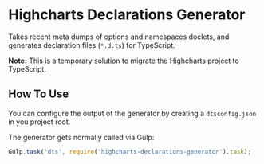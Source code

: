 # Highcharts Declarations Generator

Takes recent meta dumps of options and namespaces doclets, and generates
declaration files (`*.d.ts`) for TypeScript.

**Note:**
This is a temporary solution to migrate the Highcharts project to TypeScript.

## How To Use

You can configure the output of the generator by creating a `dtsconfig.json` in
you project root.

The generator gets normally called via Gulp:
```js
Gulp.task('dts', require('highcharts-declarations-generator').task);
```
